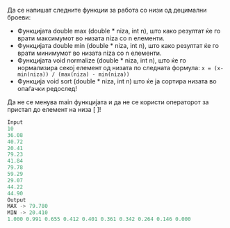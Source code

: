 Да се напишат следните функции за работа со низи од децимални броеви:

- Функцијата double max (double * niza, int n), што како резултат ќе го врати максимумот во низата niza со n елементи.
- Функцијата double min (double * niza, int n), што како резултат ќе го врати минимумот во низата niza со n елементи.
- Функцијата void normalize (double * niza, int n), што ќе го нормализира секој елемент од низата по следната формула: 
`x = (x-min(niza)) / (max(niza) - min(niza))`
- Функција void sort (double * niza, int n) што ќе ја сортира низата во опаѓачки редослед!

Да не се менува main функцијата и да не се користи операторот за пристап до елемент на низа [ ]!

```C++
Input
10
36.08
40.72
20.41
79.23
41.84
79.78 
59.29
29.07
44.22
44.90
Output
MAX -> 79.780
MIN -> 20.410
1.000 0.991 0.655 0.412 0.401 0.361 0.342 0.264 0.146 0.000
```